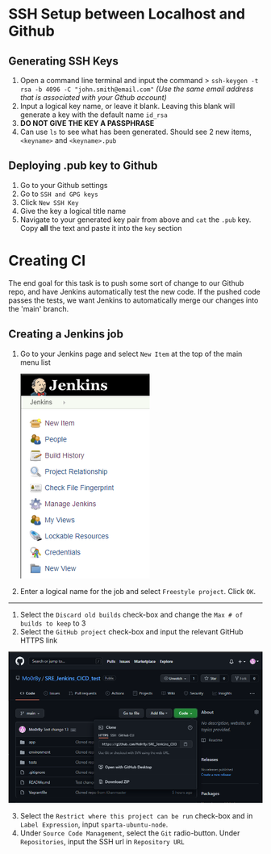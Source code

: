 # SSH Setup between Localhost and Github
## Generating SSH Keys

1. Open a command line terminal and input the command > `ssh-keygen -t rsa -b 4096 -C "john.smith@email.com"` *(Use the same email address that is associated with your Gthub account)*
2. Input a logical key name, or leave it blank. Leaving this blank will generate a key with the default name `id_rsa`
3. **DO NOT GIVE THE KEY A PASSPHRASE**
4. Can use `ls` to see what has been generated. Should see 2 new items, `<keyname>` and `<keyname>.pub`

## Deploying .pub key to Github
1. Go to your Github settings
2. Go to `SSH and GPG keys`
3. Click `New SSH Key`
4. Give the key a logical title name
5. Navigate to your generated key pair from above and `cat` the `.pub` key. Copy **all** the text and paste it into the `key` section


# Creating CI
The end goal for this task is to push some sort of change to our Github repo, and have Jenkins automatically test the new code.
If the pushed code passes the tests, we want Jenkins to automatically merge our changes into the 'main' branch.

## Creating a Jenkins job
1. Go to your Jenkins page and select `New Item` at the top of the main menu list

    ![](./img/Jenkins_main_menu.PNG)

2. Enter a logical name for the job and select `Freestyle project`. Click `OK`.

---
1. Select the `Discard old builds` check-box and change the `Max # of builds to keep` to 3
2. Select the `GitHub project` check-box and input the relevant GitHub HTTPS link

![](./img/GitHub_http_url.PNG)

3. Select the `Restrict where this project can be run` check-box and in `	Label Expression`, input `sparta-ubuntu-node`.
4. Under `Source Code Management`, select the `Git` radio-button.
Under `Repositories`, input the SSH url in `Repository URL`
